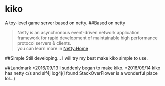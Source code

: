 # kiko
A toy-level game server based on netty.
##Based on netty
>Netty is an asynchronous event-driven network application framework 
for rapid development of maintainable high performance protocol servers & clients.  
you can learn more in [Netty:Home](http://netty.io/)  

##Simple
Still developing... I will try my best make kiko simple to use.  

##Landmark
*2016/09/13 I suddenly began to make kiko.
*2016/09/14 kiko has netty c/s and slf4j log4j(I found StackOverFlower is a wonderful place lol...)
